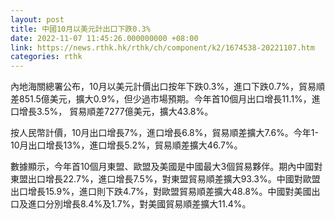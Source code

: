 ```yaml
---
layout: post
title: 中國10月以美元計出口下跌0.3%
date: 2022-11-07 11:45:26.000000000 +08:00
link: https://news.rthk.hk/rthk/ch/component/k2/1674538-20221107.htm
categories: rthk
---
```


內地海關總署公布，10月以美元計價出口按年下跌0.3%，進口下跌0.7%，貿易順差851.5億美元，擴大0.9%，但少過市場預期。今年首10個月出口增長11.1%，進口增長3.5%， 貿易順差7277億美元，擴大43.8%。

按人民幣計價，10月出口增長7%，進口增長6.8%，貿易順差擴大7.6%。今年1-10月出口增長13%，進口增長5.2%，貿易順差擴大46.7%。

數據顯示，今年首10個月東盟、歐盟及美國是中國最大3個貿易夥伴。期內中國對東盟出口增長22.7%，進口增長7.5%，對東盟貿易順差擴大93.3%。中國對歐盟出口增長15.9%，進口則下跌4.7%，對歐盟貿易順差擴大48.8%。中國對美國出口及進口分別增長8.4%及1.7%，對美國貿易順差擴大11.4%。
